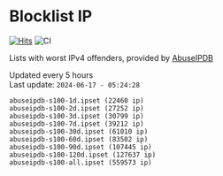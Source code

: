 # Blocklist IP

[![Hits](https://hits.seeyoufarm.com/api/count/incr/badge.svg?url=https%3A%2F%2Fgithub.com%2Fborestad%2Fblocklist-ip%2F&count_bg=%2379C83D&title_bg=%23555555&icon=&icon_color=%23E7E7E7&title=hits&edge_flat=false)](https://hits.seeyoufarm.com)  ![CI](https://img.shields.io/github/workflow/status/borestad/blocklist-ip/CI?style=flat-square)

Lists with worst IPv4 offenders, provided by [AbuseIPDB](https://www.abuseipdb.com/)

<!-- FOOTER-PLACEHOLDER -->
Updated every 5 hours<br>
Last update: `2024-06-17 - 05:24:28`
```
abuseipdb-s100-1d.ipset (22460 ip)
abuseipdb-s100-2d.ipset (27252 ip)
abuseipdb-s100-3d.ipset (30799 ip)
abuseipdb-s100-7d.ipset (39212 ip)
abuseipdb-s100-30d.ipset (61010 ip)
abuseipdb-s100-60d.ipset (83502 ip)
abuseipdb-s100-90d.ipset (107445 ip)
abuseipdb-s100-120d.ipset (127637 ip)
abuseipdb-s100-all.ipset (559573 ip)
```
